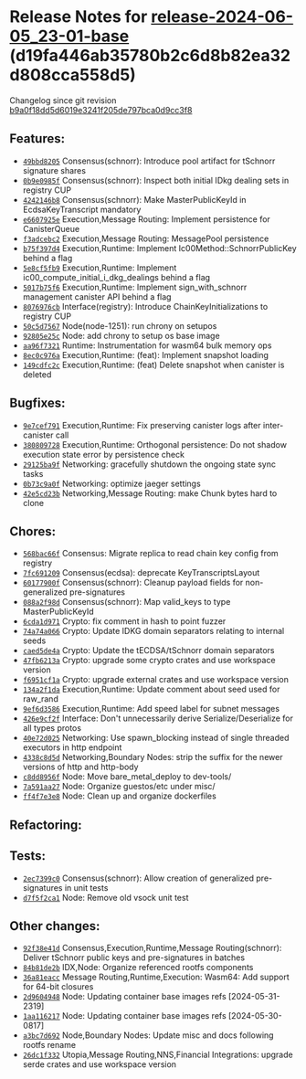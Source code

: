 Release Notes for [**release-2024-06-05\_23-01-base**](https://github.com/dfinity/ic/tree/release-2024-06-05_23-01-base) (d19fa446ab35780b2c6d8b82ea32d808cca558d5)
===================================================================================================================================================================

Changelog since git revision [b9a0f18dd5d6019e3241f205de797bca0d9cc3f8](https://dashboard.internetcomputer.org/release/b9a0f18dd5d6019e3241f205de797bca0d9cc3f8)

Features:
---------

* [`49bbd8205`](https://github.com/dfinity/ic/commit/49bbd8205) Consensus(schnorr): Introduce pool artifact for tSchnorr signature shares
* [`0b9e0985f`](https://github.com/dfinity/ic/commit/0b9e0985f) Consensus(schnorr): Inspect both initial IDkg dealing sets in registry CUP
* [`4242146b8`](https://github.com/dfinity/ic/commit/4242146b8) Consensus(schnorr): Make MasterPublicKeyId in EcdsaKeyTranscript mandatory
* [`e6607925e`](https://github.com/dfinity/ic/commit/e6607925e) Execution,Message Routing: Implement persistence for CanisterQueue
* [`f3adcebc2`](https://github.com/dfinity/ic/commit/f3adcebc2) Execution,Message Routing: MessagePool persistence
* [`b75f397d4`](https://github.com/dfinity/ic/commit/b75f397d4) Execution,Runtime: Implement Ic00Method::SchnorrPublicKey behind a flag
* [`5e8cf5fb9`](https://github.com/dfinity/ic/commit/5e8cf5fb9) Execution,Runtime: Implement ic00\_compute\_initial\_i\_dkg\_dealings behind a flag
* [`5017b75f6`](https://github.com/dfinity/ic/commit/5017b75f6) Execution,Runtime: Implement sign\_with\_schnorr management canister API behind a flag
* [`8076976cb`](https://github.com/dfinity/ic/commit/8076976cb) Interface(registry): Introduce ChainKeyInitializations to registry CUP
* [`50c5d7567`](https://github.com/dfinity/ic/commit/50c5d7567) Node(node-1251): run chrony on setupos
* [`92805e25c`](https://github.com/dfinity/ic/commit/92805e25c) Node: add chrony to setup os base image
* [`aa96f7321`](https://github.com/dfinity/ic/commit/aa96f7321) Runtime: Instrumentation for wasm64 bulk memory ops
* [`8ec0c976a`](https://github.com/dfinity/ic/commit/8ec0c976a) Execution,Runtime: (feat): Implement snapshot loading
* [`149cdfc2c`](https://github.com/dfinity/ic/commit/149cdfc2c) Execution,Runtime: (feat) Delete snapshot when canister is deleted

Bugfixes:
---------

* [`9e7cef791`](https://github.com/dfinity/ic/commit/9e7cef791) Execution,Runtime: Fix preserving canister logs after inter-canister call
* [`380809728`](https://github.com/dfinity/ic/commit/380809728) Execution,Runtime: Orthogonal persistence: Do not shadow execution state error by persistence check
* [`29125ba9f`](https://github.com/dfinity/ic/commit/29125ba9f) Networking: gracefully shutdown the ongoing state sync tasks
* [`0b73c9a0f`](https://github.com/dfinity/ic/commit/0b73c9a0f) Networking: optimize jaeger settings
* [`42e5cd23b`](https://github.com/dfinity/ic/commit/42e5cd23b) Networking,Message Routing: make Chunk bytes hard to clone

Chores:
-------

* [`568bac66f`](https://github.com/dfinity/ic/commit/568bac66f) Consensus: Migrate replica to read chain key config from registry
* [`7fc691209`](https://github.com/dfinity/ic/commit/7fc691209) Consensus(ecdsa): deprecate KeyTranscriptsLayout
* [`60177900f`](https://github.com/dfinity/ic/commit/60177900f) Consensus(schnorr): Cleanup payload fields for non-generalized pre-signatures
* [`088a2f98d`](https://github.com/dfinity/ic/commit/088a2f98d) Consensus(schnorr): Map valid\_keys to type MasterPublicKeyId
* [`6cda1d971`](https://github.com/dfinity/ic/commit/6cda1d971) Crypto: fix comment in hash to point fuzzer
* [`74a74a066`](https://github.com/dfinity/ic/commit/74a74a066) Crypto: Update IDKG domain separators relating to internal seeds
* [`caed5de4a`](https://github.com/dfinity/ic/commit/caed5de4a) Crypto: Update the tECDSA/tSchnorr domain separators
* [`47fb6213a`](https://github.com/dfinity/ic/commit/47fb6213a) Crypto: upgrade some crypto crates and use workspace version
* [`f6951cf1a`](https://github.com/dfinity/ic/commit/f6951cf1a) Crypto: upgrade external crates and use workspace version
* [`134a2f1da`](https://github.com/dfinity/ic/commit/134a2f1da) Execution,Runtime: Update comment about seed used for raw\_rand
* [`9ef6d3586`](https://github.com/dfinity/ic/commit/9ef6d3586) Execution,Runtime: Add speed label for subnet messages
* [`426e9cf2f`](https://github.com/dfinity/ic/commit/426e9cf2f) Interface: Don't unnecessarily derive Serialize/Deserialize for all types protos
* [`40e72d025`](https://github.com/dfinity/ic/commit/40e72d025) Networking: Use spawn\_blocking instead of single threaded executors in http endpoint
* [`4338c8d5d`](https://github.com/dfinity/ic/commit/4338c8d5d) Networking,Boundary Nodes: strip the suffix for the newer versions of http and http-body
* [`c8dd8956f`](https://github.com/dfinity/ic/commit/c8dd8956f) Node: Move bare\_metal\_deploy to dev-tools/
* [`7a591aa27`](https://github.com/dfinity/ic/commit/7a591aa27) Node: Organize guestos/etc under misc/
* [`ff4f7e3e8`](https://github.com/dfinity/ic/commit/ff4f7e3e8) Node: Clean up and organize dockerfiles

Refactoring:
------------


Tests:
------

* [`2ec7399c0`](https://github.com/dfinity/ic/commit/2ec7399c0) Consensus(schnorr): Allow creation of generalized pre-signatures in unit tests
* [`d7f5f2ca1`](https://github.com/dfinity/ic/commit/d7f5f2ca1) Node: Remove old vsock unit test

Other changes:
--------------

* [`92f38e41d`](https://github.com/dfinity/ic/commit/92f38e41d) Consensus,Execution,Runtime,Message Routing(schnorr): Deliver tSchnorr public keys and pre-signatures in batches
* [`84b81de2b`](https://github.com/dfinity/ic/commit/84b81de2b) IDX,Node: Organize referenced rootfs components
* [`36a81eacc`](https://github.com/dfinity/ic/commit/36a81eacc) Message Routing,Runtime,Execution: Wasm64: Add support for 64-bit closures
* [`2d9604948`](https://github.com/dfinity/ic/commit/2d9604948) Node: Updating container base images refs [2024-05-31-2319]
* [`1aa116217`](https://github.com/dfinity/ic/commit/1aa116217) Node: Updating container base images refs [2024-05-30-0817]
* [`a3bc7d692`](https://github.com/dfinity/ic/commit/a3bc7d692) Node,Boundary Nodes: Update misc and docs following rootfs rename
* [`26dc1f332`](https://github.com/dfinity/ic/commit/26dc1f332) Utopia,Message Routing,NNS,Financial Integrations: upgrade serde crates and use workspace version
